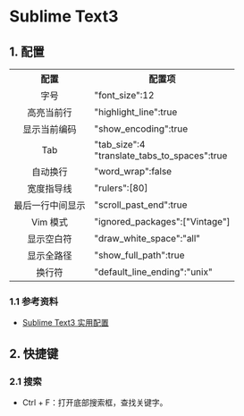 # Sublime Text3

## 1. 配置

<table>
    <tr><th align="center">配置</th><th>配置项</th></tr>
    <tr><td align="center">字号</td><td>"font_size":12</td></tr>
    <tr><td align="center">高亮当前行</td><td>"highlight_line":true</td></tr>
    <tr><td align="center">显示当前编码</td><td>"show_encoding":true</td></tr>
    <tr><td align="center">Tab</td><td>"tab_size":4<br/>"translate_tabs_to_spaces":true</td></tr>
    <tr><td align="center">自动换行</td><td>"word_wrap":false</td></tr>
    <tr><td align="center">宽度指导线</td><td>"rulers":[80]</td></tr>
    <tr><td align="center">最后一行中间显示</td><td>"scroll_past_end":true</td></tr>
    <tr><td align="center">Vim 模式</td><td>"ignored_packages":["Vintage"]</td></tr>
    <tr><td align="center">显示空白符</td><td>"draw_white_space":"all"</td></tr>
    <tr><td align="center">显示全路径</td><td>"show_full_path":true</td></tr>
    <tr><td align="center">换行符</td><td>"default_line_ending":"unix"</td></tr>
</table>

### 1.1 参考资料

- [Sublime Text3 实用配置](https://segmentfault.com/a/1190000002596724)

## 2. 快捷键

### 2.1 搜索

- Ctrl + F：打开底部搜索框，查找关键字。
